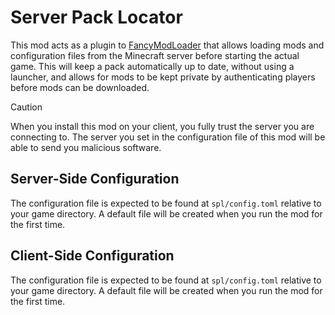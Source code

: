 # Server Pack Locator

This mod acts as a plugin to [FancyModLoader](https://github.com/neoforged/FancyModLoader) that allows loading
mods and configuration files from the Minecraft server before starting the actual game.
This will keep a pack automatically up to date, without using a launcher, and allows for mods to be kept private
by authenticating players before mods can be downloaded.

> [!CAUTION]
> When you install this mod on your client, you fully trust the server you are connecting to.
> The server you set in the configuration file of this mod will be able to send you malicious software.

## Server-Side Configuration

The configuration file is expected to be found at `spl/config.toml` relative to your game directory.
A default file will be created when you run the mod for the first time.

## Client-Side Configuration

The configuration file is expected to be found at `spl/config.toml` relative to your game directory.
A default file will be created when you run the mod for the first time.
